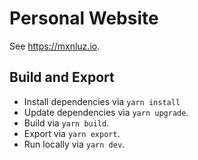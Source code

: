 # Personal Website

See https://mxnluz.io.


## Build and Export

- Install dependencies via `yarn install`
- Update dependencies via `yarn upgrade`.
- Build via `yarn build`.
- Export via `yarn export`.
- Run locally via `yarn dev`.
